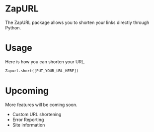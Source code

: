 # ZapURL
The ZapURL package allows you to shorten your links directly through Python.

# Usage
Here is how you can shorten your URL.

```python
Zapurl.short([PUT_YOUR_URL_HERE])
```

# Upcoming
More features will be coming soon. 
- Custom URL shortening
- Error Reporting
- Site information